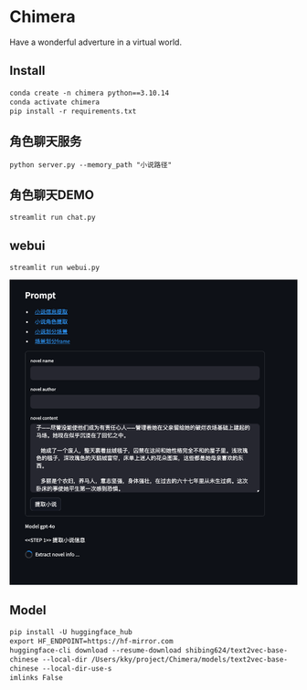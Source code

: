 # Chimera

Have a wonderful adverture in a virtual world.

## Install

```shell
conda create -n chimera python==3.10.14
conda activate chimera
pip install -r requirements.txt
```

## 角色聊天服务

```shell
python server.py --memory_path "小说路径"
```

## 角色聊天DEMO

```shell
streamlit run chat.py
```

## webui

```shell
streamlit run webui.py
```

![](./assets/webui.png)

## Model
```shell
pip install -U huggingface_hub
export HF_ENDPOINT=https://hf-mirror.com
huggingface-cli download --resume-download shibing624/text2vec-base-chinese --local-dir /Users/kky/project/Chimera/models/text2vec-base-chinese --local-dir-use-s
imlinks False
```